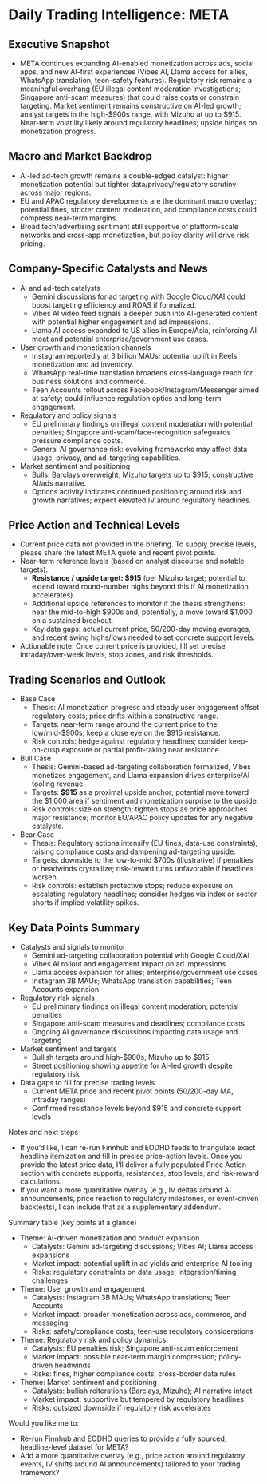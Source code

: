 # Daily Trading Intelligence: META

## Executive Snapshot
- META continues expanding AI-enabled monetization across ads, social apps, and new AI-first experiences (Vibes AI, Llama access for allies, WhatsApp translation, teen-safety features). Regulatory risk remains a meaningful overhang (EU illegal content moderation investigations; Singapore anti-scam measures) that could raise costs or constrain targeting. Market sentiment remains constructive on AI-led growth; analyst targets in the high-$900s range, with Mizuho at up to $915. Near-term volatility likely around regulatory headlines; upside hinges on monetization progress.

## Macro and Market Backdrop
- AI-led ad-tech growth remains a double-edged catalyst: higher monetization potential but tighter data/privacy/regulatory scrutiny across major regions.
- EU and APAC regulatory developments are the dominant macro overlay; potential fines, stricter content moderation, and compliance costs could compress near-term margins.
- Broad tech/advertising sentiment still supportive of platform-scale networks and cross-app monetization, but policy clarity will drive risk pricing.

## Company-Specific Catalysts and News
- AI and ad-tech catalysts
  - Gemini discussions for ad targeting with Google Cloud/XAI could boost targeting efficiency and ROAS if formalized.
  - Vibes AI video feed signals a deeper push into AI-generated content with potential higher engagement and ad impressions.
  - Llama AI access expanded to US allies in Europe/Asia, reinforcing AI moat and potential enterprise/government use cases.
- User growth and monetization channels
  - Instagram reportedly at 3 billion MAUs; potential uplift in Reels monetization and ad inventory.
  - WhatsApp real-time translation broadens cross-language reach for business solutions and commerce.
  - Teen Accounts rollout across Facebook/Instagram/Messenger aimed at safety; could influence regulation optics and long-term engagement.
- Regulatory and policy signals
  - EU preliminary findings on illegal content moderation with potential penalties; Singapore anti-scam/face-recognition safeguards pressure compliance costs.
  - General AI governance risk: evolving frameworks may affect data usage, privacy, and ad-targeting capabilities.
- Market sentiment and positioning
  - Bulls: Barclays overweight; Mizuho targets up to $915; constructive AI/ads narrative.
  - Options activity indicates continued positioning around risk and growth narratives; expect elevated IV around regulatory headlines.

## Price Action and Technical Levels
- Current price data not provided in the briefing. To supply precise levels, please share the latest META quote and recent pivot points.
- Near-term reference levels (based on analyst discourse and notable targets):
  - **Resistance / upside target: $915** (per Mizuho target; potential to extend toward round-number highs beyond this if AI monetization accelerates).
  - Additional upside references to monitor if the thesis strengthens: near the mid-to-high $900s and, potentially, a move toward $1,000 on a sustained breakout.
  - Key data gaps: actual current price, 50/200-day moving averages, and recent swing highs/lows needed to set concrete support levels.
- Actionable note: Once current price is provided, I’ll set precise intraday/over-week levels, stop zones, and risk thresholds.

## Trading Scenarios and Outlook
- Base Case
  - Thesis: AI monetization progress and steady user engagement offset regulatory costs; price drifts within a constructive range.
  - Targets: near-term range around the current price to the low/mid-$900s; keep a close eye on the $915 resistance.
  - Risk controls: hedge against regulatory headlines; consider keep-on-cusp exposure or partial profit-taking near resistance.
- Bull Case
  - Thesis: Gemini-based ad-targeting collaboration formalized, Vibes monetizes engagement, and Llama expansion drives enterprise/AI tooling revenue.
  - Targets: **$915** as a proximal upside anchor; potential move toward the $1,000 area if sentiment and monetization surprise to the upside.
  - Risk controls: size on strength; tighten stops as price approaches major resistance; monitor EU/APAC policy updates for any negative catalysts.
- Bear Case
  - Thesis: Regulatory actions intensify (EU fines, data-use constraints), raising compliance costs and dampening ad-targeting upside.
  - Targets: downside to the low-to-mid $700s (illustrative) if penalties or headwinds crystallize; risk-reward turns unfavorable if headlines worsen.
  - Risk controls: establish protective stops; reduce exposure on escalating regulatory headlines; consider hedges via index or sector shorts if implied volatility spikes.

## Key Data Points Summary
- Catalysts and signals to monitor
  - Gemini ad-targeting collaboration potential with Google Cloud/XAI
  - Vibes AI rollout and engagement impact on ad impressions
  - Llama access expansion for allies; enterprise/government use cases
  - Instagram 3B MAUs; WhatsApp translation capabilities; Teen Accounts expansion
- Regulatory risk signals
  - EU preliminary findings on illegal content moderation; potential penalties
  - Singapore anti-scam measures and deadlines; compliance costs
  - Ongoing AI governance discussions impacting data usage and targeting
- Market sentiment and targets
  - Bullish targets around high-$900s; Mizuho up to $915
  - Street positioning showing appetite for AI-led growth despite regulatory risk
- Data gaps to fill for precise trading levels
  - Current META price and recent pivot points (50/200-day MA, intraday ranges)
  - Confirmed resistance levels beyond $915 and concrete support levels

Notes and next steps
- If you’d like, I can re-run Finnhub and EODHD feeds to triangulate exact headline itemization and fill in precise price-action levels. Once you provide the latest price data, I’ll deliver a fully populated Price Action section with concrete supports, resistances, stop levels, and risk-reward calculations.
- If you want a more quantitative overlay (e.g., IV deltas around AI announcements, price reaction to regulatory milestones, or event-driven backtests), I can include that as a supplementary addendum.

Summary table (key points at a glance)
- Theme: AI-driven monetization and product expansion
  - Catalysts: Gemini ad-targeting discussions; Vibes AI; Llama access expansions
  - Market impact: potential uplift in ad yields and enterprise AI tooling
  - Risks: regulatory constraints on data usage; integration/timing challenges
- Theme: User growth and engagement
  - Catalysts: Instagram 3B MAUs; WhatsApp translations; Teen Accounts
  - Market impact: broader monetization across ads, commerce, and messaging
  - Risks: safety/compliance costs; teen-use regulatory considerations
- Theme: Regulatory risk and policy dynamics
  - Catalysts: EU penalties risk; Singapore anti-scam enforcement
  - Market impact: possible near-term margin compression; policy-driven headwinds
  - Risks: fines, higher compliance costs, cross-border data rules
- Theme: Market sentiment and positioning
  - Catalysts: bullish reiterations (Barclays, Mizuho); AI narrative intact
  - Market impact: supportive but tempered by regulatory headlines
  - Risks: outsized downside if regulatory risk accelerates

Would you like me to:
- Re-run Finnhub and EODHD queries to provide a fully sourced, headline-level dataset for META?
- Add a more quantitative overlay (e.g., price action around regulatory events, IV shifts around AI announcements) tailored to your trading framework?